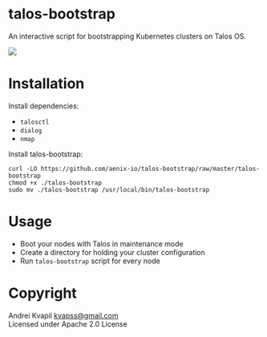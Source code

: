 # talos-bootstrap

An interactive script for bootstrapping Kubernetes clusters on Talos OS.

![](https://gist.github.com/kvaps/b850a74b678e551b641d585b41e3a428/raw/a0b0af9dde2b562c7f7c9c10054ac1dff6949ca5/627123.gif)

# Installation

Install dependencies:
- `talosctl`
- `dialog`
- `nmap`

Install talos-bootstrap:

```
curl -LO https://github.com/aenix-io/talos-bootstrap/raw/master/talos-bootstrap
chmod +x ./talos-bootstrap
sudo mv ./talos-bootstrap /usr/local/bin/talos-bootstrap
```

# Usage

- Boot your nodes with Talos in maintenance mode
- Create a directory for holding your cluster configuration
- Run `talos-bootstrap` script for every node

# Copyright

Andrei Kvapil <kvapss@gmail.com>  
Licensed under Apache 2.0 License
